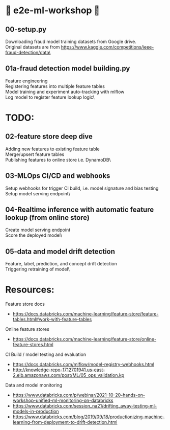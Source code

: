 # :robot: e2e-ml-workshop :robot:

## 00-setup.py

Downloading fraud model training datasets from Google drive.\
Original datasets are from https://www.kaggle.com/competitions/ieee-fraud-detection/data\


## 01a-fraud detection model building.py 

Feature engineering\
Registering features into multiple feature tables\
Model training and experiment auto-tracking with mlflow\
Log model to register feature lookup logic\


# TODO: 


## 02-feature store deep dive

Adding new features to existing feature table\
Merge/upsert feature tables\
Publishing features to online store i.e. DynamoDB\


## 03-MLOps CI/CD and webhooks

Setup webhooks for trigger CI build, i.e. model signature and bias testing\
Setup model serving endpoint\


## 04-Realtime inference with automatic feature lookup (from online store)

Create model serving endpoint\
Score the deployed model\


## 05-data and model drift detection

Feature, label, prediction, and concept drift detection\
Triggering retraining of model\



# Resources:

Feature store docs
* https://docs.databricks.com/machine-learning/feature-store/feature-tables.html#work-with-feature-tables

Online feature stores
* https://docs.databricks.com/machine-learning/feature-store/online-feature-stores.html


CI Build / model testing and evaluation
* https://docs.databricks.com/mlflow/model-registry-webhooks.html
* http://knowledge-repo-1712701941.us-east-2.elb.amazonaws.com/post/ML/05_ops_validation.kp


Data and model monitoring
* https://www.databricks.com/p/webinar/2021-10-20-hands-on-workshop-unified-ml-monitoring-on-databricks
* https://www.databricks.com/session_na21/drifting_away-testing-ml-models-in-production
* https://www.databricks.com/blog/2019/09/18/productionizing-machine-learning-from-deployment-to-drift-detection.html
